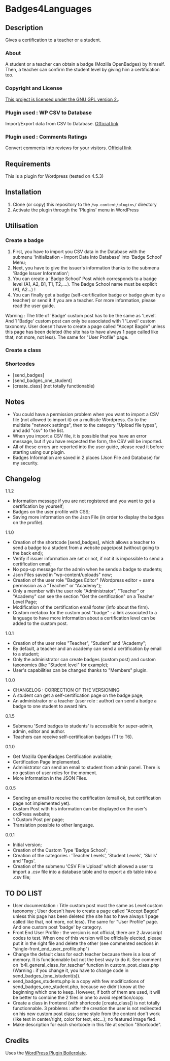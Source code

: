 # Badges4Languages

## Description
Gives a certification to a teacher or a student.

### About
A student or a teacher can obtain a badge (Mozilla OpenBadges) by himself.
Then, a teacher can confirm the student level by giving him a certification too.

### Copyright and License
[This project is licensed under the GNU GPL version 2.](http://www.gnu.org/licenses/old-licenses/gpl-2.0.html).

### Plugin used : WP CSV to Database
Import/Export data from CSV to Database.
[Official link](https://wordpress.org/plugins/wp-csv-to-database/)

### Plugin used : Comments Ratings
Convert comments into reviews for your visitors. 
[Official link](https://wordpress.org/plugins/comments-ratings/)


## Requirements
This is a plugin for Wordpress (tested on 4.5.3)


## Installation

1. Clone (or copy) this repository to the `/wp-content/plugins/` directory
1. Activate the plugin through the 'Plugins' menu in WordPress


## Utilisation

### Create a badge
1. First, you have to import you CSV data in the Database with the submenu 'Initialization - Import Data Into Database' into 'Badge School' Menu;
1. Next, you have to give the issuer's information thanks to the submenu 'Badge Issuer Information';
1. You can create a 'Badge School' Post which corresponds to a badge level (A1, A2, B1, T1, T2,....). The Badge School name must be explicit (A1, A2...) !
1. You can finally get a badge (self-certification badge or badge given by a teacher) or send it if you are a teacher.
For more information, please read the user guide.

Warning :
The title of 'Badge' custom post has to be the same as 'Level'. And 1 'Badge' custom post can only be associated with 1 'Level' custom taxonomy.
User doesn't have to create a page called "Accept Bagde" unless this page has been deleted (the site has to have always 1 page called like that, not more, not less). The same for "User Profile" page.

### Create a class

### Shortcodes
* [send_badges]
* [send_badges_one_student]
* [create_class] 
(not totally functionable)



## Notes

* You could have a permission problem when you want to import a CSV file (not allowed to import it) on a multisite Wordpress. Go to the multisite "network settings", then to the category "Upload file types", and add "csv" to the list.
* When you import a CSV file, it is possible that you have an error message, but if you have respected the form, the CSV will be imported.
* All of these errors are reported into the user guide, please read it before starting using our plugin.
* Badges Information are saved in 2 places (Json File and Database) for my security.





## Changelog

1.1.2
* Information message if you are not registered and you want to get a certification by yourself;
* Badges on the user profile with CSS;
* Saving more information on the Json File (in order to display the badges on the profile).

1.1.0
* Creation of the shortcode [send_badges], which allows a teacher to send a badge to a student from a website page/post (without going to the back end);
* Verify if issuer information are set or not, if not it is impossible to send a certification email;
* No pop-up message for the admin when he sends a badge to students;
* Json Files saved in "wp-content/uploads" now;
* Creation of the user role "Badges Editor" (Wordpress editor + same permission as a "Teacher" or "Academy");
* Only a member with the user role "Administrator", "Teacher" or "Academy" can see the section "Get the certification" on a Teacher Level Page;
* Modification of the certification email footer (info about the firm).
* Custom metabox for the custom post "badge" : a link associated to a language to have more information about a certification level can be added to the custom post.

1.0.1
* Creation of the user roles "Teacher", "Student" and "Academy";
* By default, a teacher and an academy can send a certification by email to a student;
* Only the administrator can create badges (custom post) and custom taxonomies (like "Student level" for example);
* User's capabilities can be changed thanks to "Members" plugin.

1.0.0
* CHANGELOG : CORRECTION OF THE VERSIONING
* A student can get a self-certification page on the badge page;
* An administrator or a teacher (user role : author) can send a badge a badge to one student to award him.

0.1.5
* Submenu 'Send badges to students' is accessible for super-admin, admin, editor and author.
* Teachers can receive self-certification badges (T1 to T6).

0.1.0
* Get Mozilla OpenBadges Certification available;
* Certification Page implemented.
* Administrator can send an email to student from admin panel. There is no gestion of user roles for the moment.
* More information in the JSON Files.

0.0.5
* Sending an email to receive the certification (email ok, but certification page not implemented yet).
* Custom Post with his information can be displayed on the user's ordPress website;
* 1 Custom Post per page;
* Translation possible to other language.

0.0.1
* Initial version;
* Creation of the Custom Type 'Badge School';
* Creation of the categories : 'Teacher Levels', 'Student Levels', 'Skills' and 'Tags'.
* Creation of the submenu 'CSV File Upload' which allowed a user to import a .csv file into a database table and to export a db table into a .csv file;



## TO DO LIST
* User documentation : Title custom post must the same as Level custom taxonomy ; User doesn't have to create a page called "Accept Bagde" unless this page has been deleted (the site has to have always 1 page called like that, not more, not less). The same for "User Profile" page. And one custom post 'badge' by category.
* Front End User Profile : the version is not official, there are 2 Javascript codes to test. When one of this version will be officially elected, please put it in the right file and delete the other (see commented sections in "single-front_end_user_profile.php")
* Change the default class for each teacher because there is a loss of memory. It is functionnable but not the best way to do it. See comment on 'b4l_general_class_for_teacher' function in custom_post_class.php (Warning : if you change it, you have to change code in send_badges_(one_)student(s)).
* send_badges_students.php is a copy with few modifications of send_badges_one_student.php, because we didn't know at the beginning which one to keep. However, if both of them are used, it will be better to combine the 2 files in one to avoid repetition/copy.
* Create a class in frontend (with shortcode [create_class]) is not totally functionnable. 3 problems : after the creation the user is not redirected on his new custom post class; some style from the content don't work (like text in center/right, color for text, etc...); no featured image fied.
* Make description for each shortcode in this file at section "Shortcode".

## Credits

Uses the [WordPress Plugin Boilerplate](http://wppb.io/).

